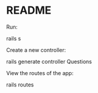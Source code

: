 # README

Run:

  rails s

Create a new controller:

  rails generate controller Questions

View the routes of the app:

  rails routes

